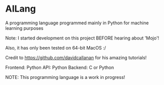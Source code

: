 # AILang
A programming language programmed mainly in Python for machine learning purposes

Note: I started development on this project BEFORE hearing about 'Mojo'!

Also, it has only been tested on 64-bit MacOS :/

Credit to https://github.com/davidcallanan for his amazing tutorials!

Frontend: Python
API: Python
Backend: C or Python 

NOTE: This programming language is a work in progress!